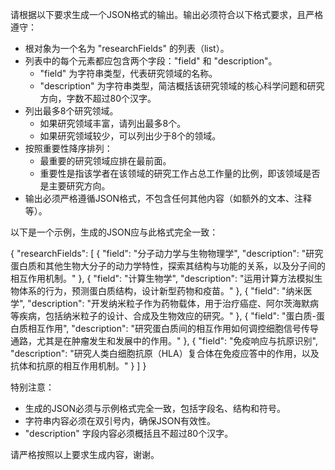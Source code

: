 请根据以下要求生成一个JSON格式的输出。输出必须符合以下格式要求，且严格遵守：

- 根对象为一个名为 "researchFields" 的列表（list）。
- 列表中的每个元素都应包含两个字段："field" 和 "description"。
  - "field" 为字符串类型，代表研究领域的名称。
  - "description" 为字符串类型，简洁概括该研究领域的核心科学问题和研究方向，字数不超过80个汉字。
- 列出最多8个研究领域。
  - 如果研究领域丰富，请列出最多8个。
  - 如果研究领域较少，可以列出少于8个的领域。
- 按照重要性降序排列：
  - 最重要的研究领域应排在最前面。
  - 重要性是指该学者在该领域的研究工作占总工作量的比例，即该领域是否是主要研究方向。
- 输出必须严格遵循JSON格式，不包含任何其他内容（如额外的文本、注释等）。

以下是一个示例，生成的JSON应与此格式完全一致：

{
  "researchFields": [
    {
      "field": "分子动力学与生物物理学",
      "description": "研究蛋白质和其他生物大分子的动力学特性，探索其结构与功能的关系，以及分子间的相互作用机制。"
    },
    {
      "field": "计算生物学",
      "description": "运用计算方法模拟生物体系的行为，预测蛋白质结构，设计新型药物和疫苗。"
    },
    {
      "field": "纳米医学",
      "description": "开发纳米粒子作为药物载体，用于治疗癌症、阿尔茨海默病等疾病，包括纳米粒子的设计、合成及生物效应的研究。"
    },
    {
      "field": "蛋白质-蛋白质相互作用",
      "description": "研究蛋白质间的相互作用如何调控细胞信号传导通路，尤其是在肿瘤发生和发展中的作用。"
    },
    {
      "field": "免疫响应与抗原识别",
      "description": "研究人类白细胞抗原（HLA）复合体在免疫应答中的作用，以及抗体和抗原的相互作用机制。"
    }
  ]
}

特别注意：

- 生成的JSON必须与示例格式完全一致，包括字段名、结构和符号。
- 字符串内容必须在双引号内，确保JSON有效性。
- "description" 字段内容必须概括且不超过80个汉字。

请严格按照以上要求生成内容，谢谢。